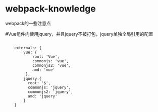 # webpack-knowledge
webpack的一些注意点

#Vue组件内使用jquery，并且jquery不被打包，jquery单独全局引用的配置
<pre>
<code>
    externals: {
        vue: {
            root: 'Vue',
            commonjs: 'vue',
            commonjs2: 'vue',
            amd: 'vue'
         },
        jquery:{
          root: '$',
          commonjs: 'jquery',
          commonjs2: 'jquery',
          amd: 'jquery'
        }
    }
</code>
</pre>

